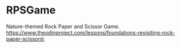 # RPSGame
Nature-themed Rock Paper and Scissor Game.\
https://www.theodinproject.com/lessons/foundations-revisiting-rock-paper-scissors\

